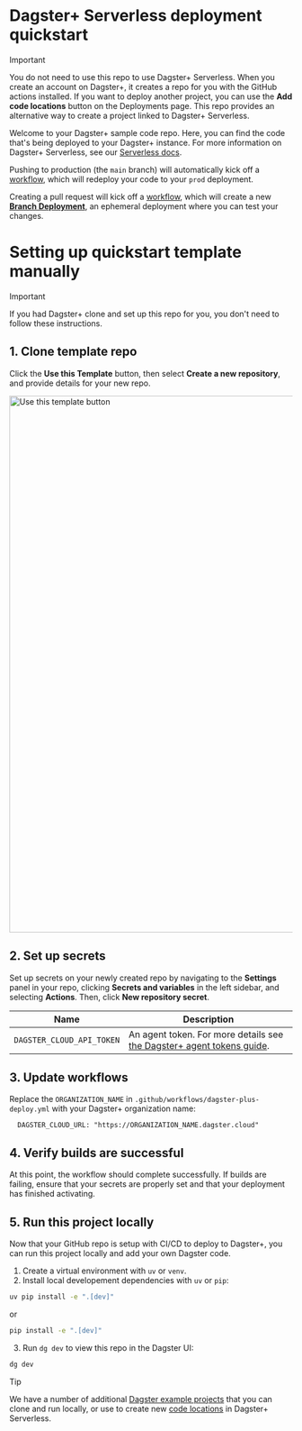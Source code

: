 # Dagster+ Serverless deployment quickstart

> [!IMPORTANT] 
> You do not need to use this repo to use Dagster+ Serverless. When you create an account on Dagster+, it creates a repo for you with the GitHub actions installed. If you want to deploy another project, you can use the **Add code locations** button on the Deployments page. This repo provides an alternative way to create a project linked to Dagster+ Serverless.

Welcome to your Dagster+ sample code repo. Here, you can find the code that's being deployed to your Dagster+ instance. For more information on Dagster+ Serverless, see our [Serverless docs](https://docs.dagster.io/deployment/dagster-plus/serverless).

Pushing to production (the `main` branch) will automatically kick off a [workflow](./.github/workflows/dagster-plus-deploy.yml), which will redeploy your code to your `prod` deployment.

Creating a pull request will kick off a [workflow](./.github/workflows/dagster-plus-deploy.yml), which will create a new [**Branch Deployment**](https://docs.dagster.io/deployment/dagster-plus/ci-cd/branch-deployments), an ephemeral deployment where you can test your changes.

# Setting up quickstart template manually

> [!IMPORTANT]
> If you had Dagster+ clone and set up this repo for you, you don't need to follow these instructions.

## 1. Clone template repo

Click the **Use this Template** button, then select **Create a new repository**, and provide details for your new repo.

<img width="953" alt="Use this template button" src="https://community-engineering-artifacts.s3.amazonaws.com/images/screenshot-quickstart-create-repository.png">

## 2. Set up secrets

Set up secrets on your newly created repo by navigating to the **Settings** panel in your repo, clicking **Secrets and variables** in the left sidebar, and selecting **Actions**. Then, click **New repository secret**.

| Name                      | Description                                                                                                                                    |
| ------------------------- | ---------------------------------------------------------------------------------------------------------------------------------------------- |
| `DAGSTER_CLOUD_API_TOKEN` | An agent token. For more details see [the Dagster+ agent tokens guide](https://docs.dagster.io/deployment/dagster-plus/management/tokens/agent-tokens). |

## 3. Update workflows

Replace the `ORGANIZATION_NAME` in `.github/workflows/dagster-plus-deploy.yml` with your Dagster+ organization name:

```
  DAGSTER_CLOUD_URL: "https://ORGANIZATION_NAME.dagster.cloud"
```

## 4. Verify builds are successful

At this point, the workflow should complete successfully. If builds are failing, ensure that your secrets are properly set and that your deployment has finished activating.

## 5. Run this project locally

Now that your GitHub repo is setup with CI/CD to deploy to Dagster+, you can run this project locally and add your own Dagster code.

1. Create a virtual environment with `uv` or `venv`.
2. Install local developement dependencies with `uv` or `pip`:

```bash
uv pip install -e ".[dev]"
```

or 

```bash
pip install -e ".[dev]"
```
3. Run `dg dev` to view this repo in the Dagster UI:

```bash
dg dev
```

> [!TIP]
> We have a number of additional [Dagster example projects](https://github.com/dagster-io/dagster/tree/master/examples) that you can clone and run locally, or use to create new [code locations](https://docs.dagster.io/deployment/code-locations/dagster-plus-code-locations) in Dagster+ Serverless.
